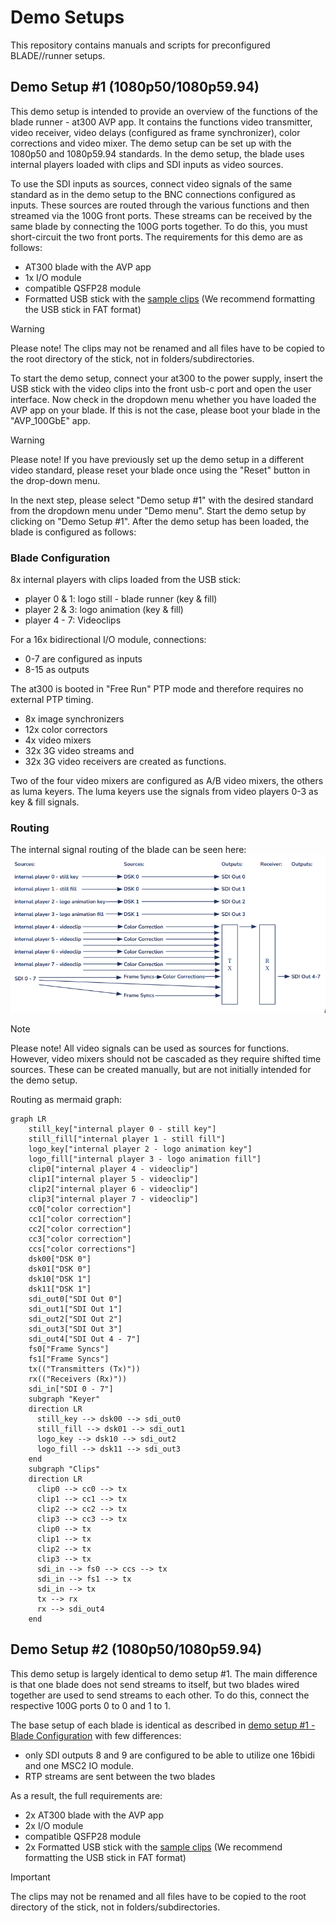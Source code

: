 # Demo Setups

This repository contains manuals and scripts for preconfigured BLADE//runner setups.

## Demo Setup #1 (1080p50/1080p59.94)

This demo setup is intended to provide an overview of the functions of the blade runner - at300 AVP app.
It contains the functions video transmitter, video receiver, video delays (configured as frame synchronizer), color corrections and video mixer. The demo setup can be set up with the 1080p50 and 1080p59.94 standards.
In the demo setup, the blade uses internal players loaded with clips and SDI inputs as video sources. 

To use the SDI inputs as sources, connect video signals of the same standard as in the demo setup to the BNC connections configured as inputs. These sources are routed through the various functions and then streamed via the 100G front ports. These streams can be received by the same blade by connecting the 100G ports together.
To do this, you must short-circuit the two front ports.
The requirements for this demo are as follows:
- AT300 blade with the AVP app
- 1x I/O module 
- compatible QSFP28 module
- Formatted USB stick with the [sample clips](https://www.dropbox.com/scl/fo/rlgvdjcl8u2yadu79qaip/h?rlkey=y4b5w42qtikdqbszxe2ohnf2d&dl=0) (We recommend formatting the USB stick in FAT format)

> [!WARNING]
> Please note! The clips may not be renamed and all files have to be copied to the root directory of the stick, not in folders/subdirectories.

To start the demo setup, connect your at300 to the power supply, insert the USB stick with the video clips into 
the front usb-c port and open the user interface. Now check in the dropdown menu whether you have loaded 
the AVP app on your blade. If this is not the case, please boot your blade in the "AVP_100GbE" app. 

> [!WARNING]
> Please note! If you have previously set up the demo setup in a different video standard, please reset your blade once using the "Reset" button in the drop-down menu.

In the next step, please select "Demo setup #1" with the desired standard from the dropdown 
menu under "Demo menu". Start the demo setup by clicking on "Demo Setup #1". 
After the demo setup has been loaded, the blade is configured as follows:

### Blade Configuration

8x internal players with clips loaded from the USB stick:
-	player 0 & 1: logo still - blade runner (key & fill)
- player 2 & 3: logo animation (key & fill)
- player 4 - 7: Videoclips

For a 16x bidirectional I/O module, connections:
- 0-7 are configured as inputs 
- 8-15 as outputs

The at300 is booted in "Free Run" PTP mode and therefore requires no external PTP timing. 
- 8x image synchronizers
- 12x color correctors
- 4x video mixers
- 32x 3G video streams and 
- 32x 3G video receivers are created as functions. 

Two of the four video mixers are configured as A/B video mixers, the others as luma keyers. 
The luma keyers use the signals from video players 0-3 as key & fill signals. 

### Routing

The internal signal routing of the blade can be seen here:
![Routing](image.png)


> [!NOTE]
>  Please note!
> All video signals can be used as sources for functions.
However, video mixers should not be cascaded as they require shifted time sources. 
These can be created manually, but are not initially intended for the demo setup. 


Routing as mermaid graph:

```mermaid
graph LR
    still_key["internal player 0 - still key"]
    still_fill["internal player 1 - still fill"]
    logo_key["internal player 2 - logo animation key"]
    logo_fill["internal player 3 - logo animation fill"]
    clip0["internal player 4 - videoclip"]
    clip1["internal player 5 - videoclip"]
    clip2["internal player 6 - videoclip"]
    clip3["internal player 7 - videoclip"]
    cc0["color correction"]
    cc1["color correction"]
    cc2["color correction"]
    cc3["color correction"]
    ccs["color corrections"]
    dsk00["DSK 0"]
    dsk01["DSK 0"]
    dsk10["DSK 1"]
    dsk11["DSK 1"]
    sdi_out0["SDI Out 0"]
    sdi_out1["SDI Out 1"]
    sdi_out2["SDI Out 2"]
    sdi_out3["SDI Out 3"]
    sdi_out4["SDI Out 4 - 7"]
    fs0["Frame Syncs"]
    fs1["Frame Syncs"]
    tx(("Transmitters (Tx)"))
    rx(("Receivers (Rx)"))
    sdi_in["SDI 0 - 7"]
    subgraph "Keyer"
    direction LR
      still_key --> dsk00 --> sdi_out0
      still_fill --> dsk01 --> sdi_out1
      logo_key --> dsk10 --> sdi_out2
      logo_fill --> dsk11 --> sdi_out3
    end
    subgraph "Clips"
    direction LR
      clip0 --> cc0 --> tx
      clip1 --> cc1 --> tx
      clip2 --> cc2 --> tx
      clip3 --> cc3 --> tx
      clip0 --> tx
      clip1 --> tx
      clip2 --> tx
      clip3 --> tx
      sdi_in --> fs0 --> ccs --> tx
      sdi_in --> fs1 --> tx
      sdi_in --> tx
      tx --> rx
      rx --> sdi_out4
    end
```


## Demo Setup #2 (1080p50/1080p59.94)

This demo setup is largely identical to demo setup #1. The main difference is that one blade does not send streams to itself, but two blades wired together are used to send streams to each other. To do this, connect the respective 100G ports 0 to 0 and 1 to 1. 

The base setup of each blade is identical as described in [demo setup #1 - Blade Configuration](#blade-configuration) with few differences:

- only SDI outputs 8 and 9 are configured to be able to utilize one 16bidi and one MSC2 IO module.
- RTP streams are sent between the two blades

As a result, the full requirements are:

- 2x AT300 blade with the AVP app
- 2x I/O module 
- compatible QSFP28 module
- 2x Formatted USB stick with the [sample clips](https://www.dropbox.com/scl/fo/rlgvdjcl8u2yadu79qaip/h?rlkey=y4b5w42qtikdqbszxe2ohnf2d&dl=0) (We recommend formatting the USB stick in FAT format)

> [!IMPORTANT]
> The clips may not be renamed and all files have to be copied to the root directory of the stick, not in folders/subdirectories.
